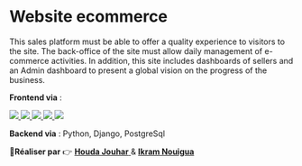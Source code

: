# Website ecommerce
This sales platform must be able to offer a quality experience to visitors to the site. The back-office of the site must allow daily management of e-commerce activities.
 In addition, this site includes dashboards of sellers and an Admin dashboard to present a global vision on the progress of the business.
 
 
**Frontend via** :
<p align="left"> 
<a href="" target="_blank"> <img src="https://img.shields.io/badge/HTML5-E34F26?style=for-the-badge&logo=html5&logoColor=white"/> </a> 
<a href="" target="_blank"> <img src=" https://img.shields.io/badge/CSS3-1572B6?style=for-the-badge&logo=css3&logoColor=white"/> </a> 
<a href="" target="_blank"> <img src=" https://img.shields.io/badge/Bootstrap-563D7C?style=for-the-badge&logo=bootstrap&logoColor=white"/> </a> 
<a href="" target="_blank"> <img src="  https://img.shields.io/badge/JavaScript-323330?style=for-the-badge&logo=javascript&logoColor=F7DF1E"/> </a>
<a href="" target="_blank"> <img src=" https://img.shields.io/badge/Chart.js-FF6384?style=for-the-badge&logo=chartdotjs&logoColor=white"/> </a>

</p>

**Backend via** : Python, Django, PostgreSql 

:boy:**Réaliser par** :point_right: <a href="https://github.com/houdajh"> **Houda Jouhar** </a> & <a href="https://github.com/IkrameNG">
 **Ikram Nouigua** </a> 
